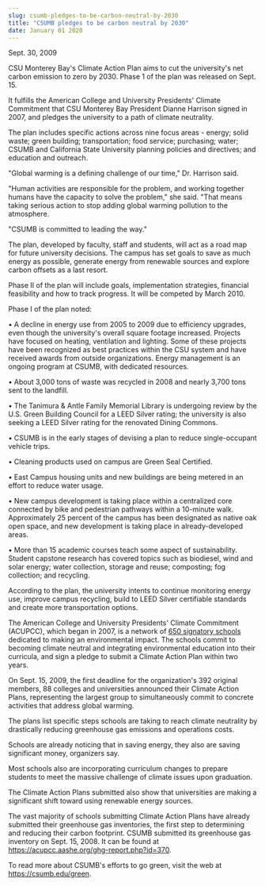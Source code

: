 ```yaml
---
slug: csumb-pledges-to-be-carbon-neutral-by-2030
title: "CSUMB pledges to be carbon neutral by 2030"
date: January 01 2020
---
```


  
<p>Sept. 30, 2009</p>
<p>
  CSU Monterey Bay's Climate Action Plan aims to cut the university's net carbon
  emission to zero by 2030. Phase 1 of the plan was released on Sept. 15.
</p>
<p>
  It fulfills the American College and University Presidents' Climate Commitment
  that CSU Monterey Bay President Dianne Harrison signed in 2007, and pledges
  the university to a path of climate neutrality.
</p>
<p>
  The plan includes specific actions across nine focus areas - energy; solid
  waste; green building; transportation; food service; purchasing; water; CSUMB
  and California State University planning policies and directives; and
  education and outreach.
</p>
<p>"Global warming is a defining challenge of our time," Dr. Harrison said.</p>
<p>
  "Human activities are responsible for the problem, and working together humans
  have the capacity to solve the problem," she said. "That means taking serious
  action to stop adding global warming pollution to the atmosphere.
</p>
<p>"CSUMB is committed to leading the way."</p>
<p>
  The plan, developed by faculty, staff and students, will act as a road map for
  future university decisions. The campus has set goals to save as much energy
  as possible, generate energy from renewable sources and explore carbon offsets
  as a last resort.
</p>
<p>
  Phase II of the plan will include goals, implementation strategies, financial
  feasibility and how to track progress. It will be competed by March 2010.
</p>
<p>Phase I of the plan noted:</p>
<p>
  • A decline in energy use from 2005 to 2009 due to efficiency upgrades, even
  though the university's overall square footage increased. Projects have
  focused on heating, ventilation and lighting. Some of these projects have been
  recognized as best practices within the CSU system and have received awards
  from outside organizations. Energy management is an ongoing program at CSUMB,
  with dedicated resources.
</p>
<p>
  • About 3,000 tons of waste was recycled in 2008 and nearly 3,700 tons sent to
  the landfill.
</p>
<p>
  • The Tanimura &amp; Antle Family Memorial Library is undergoing review by the
  U.S. Green Building Council for a LEED Silver rating; the university is also
  seeking a LEED Silver rating for the renovated Dining Commons.
</p>
<p>
  • CSUMB is in the early stages of devising a plan to reduce single-occupant
  vehicle trips.
</p>
<p>• Cleaning products used on campus are Green Seal Certified.</p>
<p>
  • East Campus housing units and new buildings are being metered in an effort
  to reduce water usage.
</p>
<p>
  • New campus development is taking place within a centralized core connected
  by bike and pedestrian pathways within a 10-minute walk. Approximately 25
  percent of the campus has been designated as native oak open space, and new
  development is taking place in already-developed areas.
</p>
<p>
  • More than 15 academic courses teach some aspect of sustainability. Student
  capstone research has covered topics such as biodiesel, wind and solar energy;
  water collection, storage and reuse; composting; fog collection; and
  recycling.
</p>
<p>
  According to the plan, the university intents to continue monitoring energy
  use, improve campus recycling, build to LEED Silver certifiable standards and
  create more transportation options.
</p>
<p>
  The American College and University Presidents' Climate Commitment (ACUPCC),
  which began in 2007, is a network of
  <a href="https://www.presidentsclimatecommitment.org/signatories/list"
    >650 signatory schools</a
  >
  dedicated to making an environmental impact. The schools commit to becoming
  climate neutral and integrating environmental education into their curricula,
  and sign a pledge to submit a Climate Action Plan within two years.
</p>
<p>
  On Sept. 15, 2009, the first deadline for the organization's 392 original
  members, 88 colleges and universities announced their Climate Action Plans,
  representing the largest group to simultaneously commit to concrete activities
  that address global warming.
</p>
<p>
  The plans list specific steps schools are taking to reach climate neutrality
  by drastically reducing greenhouse gas emissions and operations costs.
</p>
<p>
  Schools are already noticing that in saving energy, they also are saving
  significant money, organizers say.
</p>
<p>
  Most schools also are incorporating curriculum changes to prepare students to
  meet the massive challenge of climate issues upon graduation.
</p>
<p>
  The Climate Action Plans submitted also show that universities are making a
  significant shift toward using renewable energy sources.
</p>
<p>
  The vast majority of schools submitting Climate Action Plans have already
  submitted their greenhouse gas inventories, the first step to determining and
  reducing their carbon footprint. CSUMB submitted its greenhouse gas inventory
  on Sept. 15, 2008. It can be found at
  <a href="https://acupcc.aashe.org/ghg-report.php?id=370"
    >https://acupcc.aashe.org/ghg-report.php?id=370</a
  >.
</p>
<p>
  To read more about CSUMB's efforts to go green, visit the web at
  <a href="https://csumb.edu/green">https://csumb.edu/green</a>.
</p>
<p></p>
<p></p>
<p></p>
<p></p>
 
